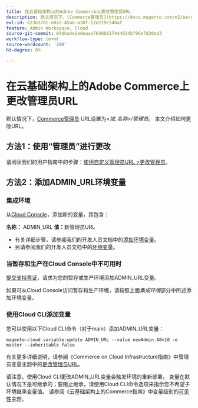 ```yaml
---
title: 在云基础架构上的Adobe Commerce上更改管理员URL
description: 默认情况下，[Commerce管理员](https://docs.magento.com/m2/ee/user_guide/stores/admin.html) URL设置为*&amp；lt；domain\_name&amp；gt；/admin*。 本文介绍如何更改URL。
exl-id: 6236370c-e0a2-45a6-a38f-12e219c540af
feature: Admin Workspace, Cloud
source-git-commit: 04dba4e2adeaaa7649b817444024bf96e7830ad3
workflow-type: tm+mt
source-wordcount: '290'
ht-degree: 0%

---
```


# 在云基础架构上的Adobe Commerce上更改管理员URL

默认情况下，[Commerce管理员](https://experienceleague.adobe.com/docs/commerce-admin/start/admin/admin.html) URL设置为&#x200B;*&lt;域\_名称>/管理员*。 本文介绍如何更改URL。

## 方法1：使用“管理员”进行更改

请阅读我们的用户指南中的步骤：[使用自定义管理员URL >更改管理员](https://experienceleague.adobe.com/docs/commerce-admin/stores-sales/site-store/store-urls.html#use-a-custom-admin-url)。

## 方法2：添加ADMIN\_URL环境变量

### 集成环境

从[Cloud Console](https://experienceleague.adobe.com/docs/commerce-cloud-service/user-guide/project/overview.html)，添加新的变量，其包含：

**名称：** ADMIN\_URL **值：**&#x200B;新管理员URL

* 有关详细步骤，请参阅我们的开发人员文档中的[添加环境变量](https://experienceleague.adobe.com/docs/commerce-cloud-service/user-guide/project/overview.html#configure-environment)。
* 另请参阅我们的开发人员文档中的[环境变量](https://experienceleague.adobe.com/docs/commerce-cloud-service/user-guide/configure/env/stage/variables-admin.html)。

### 当暂存和生产在Cloud Console中不可用时

[提交支持票证](/help/help-center-guide/help-center/magento-help-center-user-guide.md#submit-ticket)，请求为您的暂存或生产环境添加ADMIN\_URL变量。

如果可从Cloud Console访问暂存和生产环境，请按照上面&#x200B;*集成环境*&#x200B;部分中所述添加环境变量。

### 使用Cloud CLI添加变量

您可以使用以下Cloud CLI命令（对于main）添加ADMIN\_URL变量：

`magento-cloud variable:update ADMIN_URL --value newAdmin_A8v10 -e master --inheritable false`

有关更多详细说明，请参阅《Commerce on Cloud Infrastructure指南》中管理员变量主题中的[更改管理员URL](https://experienceleague.adobe.com/docs/commerce-cloud-service/user-guide/configure/env/stage/variables-admin.html?lang=en#change-the-admin-url)。

请注意，使用Cloud CLI更改ADMIN\_URL变量会触发环境的重新部署。 变量在默认情况下是可继承的；要阻止继承，请使用Cloud CLI命令选项来指示您不希望子环境继承变量值。 请参阅《云基础架构上的Commerce指南》中变量级别的[可见性](https://experienceleague.adobe.com/docs/commerce-cloud-service/user-guide/configure/env/variable-levels.html#visibility)主题。
